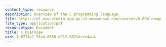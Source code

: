 ```yaml
---
content_type: resource
description: Overview of the C programming language.
file: https://ol-ocw-studio-app-qa.s3.amazonaws.com/courses/6-004-computation-structures-spring-2009/fe6774c191e40380d9128821dcec4aa4_MIT6_004s09_study_c_overview.pdf
file_type: application/pdf
resourcetype: Document
title: C Overview
uid: fe6774c1-91e4-0380-d912-8821dcec4aa4
---
```

